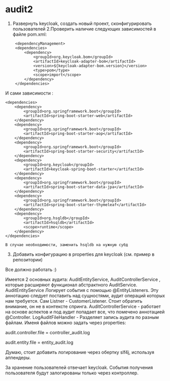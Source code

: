 # audit2

1. Развернуть keycloak, создать новый проект, сконфигурировать пользователей
2.Проверить наличие следующих зависимостей в файле pom.xml:


        <dependencyManagement>
        <dependencies>
            <dependency>
                <groupId>org.keycloak.bom</groupId>
                <artifactId>keycloak-adapter-bom</artifactId>
                <version>${keycloak-adapter-bom.version}</version>
                <type>pom</type>
                <scope>import</scope>
            </dependency>
        </dependencies>
    </dependencyManagement>
    
    
  И сами зависимости :  
    
    
    <dependencies>
        <dependency>
            <groupId>org.springframework.boot</groupId>
            <artifactId>spring-boot-starter-web</artifactId>
        </dependency>
        <dependency>
            <groupId>org.springframework.boot</groupId>
            <artifactId>spring-boot-starter-aop</artifactId>
        </dependency>
        <dependency>
            <groupId>org.springframework.boot</groupId>
            <artifactId>spring-boot-starter-security</artifactId>
        </dependency>
        <dependency>
            <groupId>org.keycloak</groupId>
            <artifactId>keycloak-spring-boot-starter</artifactId>
        </dependency>
        <dependency>
            <groupId>org.springframework.boot</groupId>
            <artifactId>spring-boot-starter-data-jpa</artifactId>
        </dependency>
        <dependency>
            <groupId>org.springframework.boot</groupId>
            <artifactId>spring-boot-starter-thymeleaf</artifactId>
        </dependency>
        <dependency>
            <groupId>org.hsqldb</groupId>
            <artifactId>hsqldb</artifactId>
            <scope>runtime</scope>
        </dependency>
    </dependencies>
    
    В случае необходимости, заменить hsqldb на нужную субд
    
   3. Добавить конфигурацию в properties для keycloak (см. пример в репозитории)
   
   Все должно работать :)
   
   Имеется 2 основных аудита: AuditEntityService, AuditControllerService , которые расширяют функционал абстрактного AuditService.
   AuditEntityService Логирует события с помощью @EntityListeners. Эту аннотацию следует поставить над сущностями, аудит операций которых нам требуется.
   Сам Listner - CustomerListener. Стоит обратить внимание, он не в контексте спринга.
   AuditControllerService - работает на основе аспектов и под аудит попадает все, что помечено аннотацией @Controller.
   LogAuditFileHandler - Разделяет запись аудита по разным файлам. Именя файлов можно задать через properties:
   
   
   audit.controller.file = controller_audit.log
  
   audit.entity.file = entity_audit.log
   
   Думаю, стоит добавить логирование через обертку slf4j, используя аппендеры. 
   
   
   За хранение пользователей отвечает keycloak. События получения пользователя будут залогированы только через контроллер.
